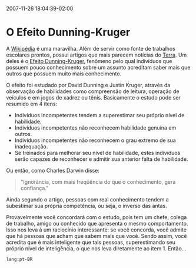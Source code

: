 2007-11-26 18:04:39-02:00
# O Efeito Dunning-Kruger

A [Wikipédia](http://pt.wikipedia.org/) é uma maravilha. Além de servir como fonte de trabalhos escolares prontos, possui artigos que mais parecem notícias do [Terra](http://www.terra.com.br/). Um deles é o [Efeito Dunning-Kruger](http://pt.wikipedia.org/wiki/Efeito_Dunning-Kruger), fenômeno pelo qual indivíduos que possuem pouco conhecimento sobre um assunto acreditam saber mais que outros que possuem muito mais conhecimento.

O efeito foi estudado por David Dunning e Justin Kruger, através da observação de habilidades como compreensão de leitura, operação de veículos e em jogos de xadrez ou tênis. Basicamente o estudo pode ser resumido em 4 itens:

- Indivíduos incompetentes tendem a superestimar seu próprio nível de habilidade.
- Indivíduos incompetentes não reconhecem habilidade genuína em outros.
- Indivíduos incompetentes não reconhecem o grau extremo de sua inadequação.
- Se treinados para melhorar seu nível de habilidade, estes indivíduos serão capazes de reconhecer e admitir sua anterior falta de habilidade.

Ou então, como Charles Darwin disse:

> "Ignorância, com mais freqüência do que o conhecimento, gera confiança."

Ainda segundo o artigo, pessoas com real conhecimento tendem a subestimar sua própria competência, ou seja, o inverso das antas.

Provavelmente você concordará com o estudo, pois tem um chefe, colega de trabalho, amigo ou conhecido que apresenta o mesmo comportamento. Isso nos leva à um raciocínio interessante: se você concorda, você admite que há pessoas que acham que sabem mais que você. Sendo assim, você acredita que é mais inteligente que tais pessoas, superestimando seu próprio nível de inteligência, o que nos leva diretamente ao item 1. Então...

`lang:pt-BR`
